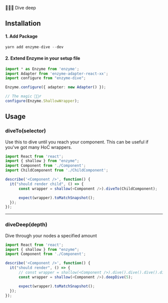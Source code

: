 🏊🏼‍♂ Dive deep️

## Installation

#### 1. Add Package
```typescript
yarn add enzyme-dive --dev
```

#### 2. Extend Enzyme in your setup file
```typescript
import * as Enzyme from 'enzyme';
import Adapter from 'enzyme-adapter-react-xx';
import configure from "enzyme-dive";

Enzyme.configure({ adapter: new Adapter() });

// The magic 🧙🏼‍♂️
configure(Enzyme.ShallowWrapper);
```

## Usage

### diveTo(selector)
Use this to dive until you reach your component. This can be useful if you've got many HoC wrappers.
```typescript
import React from 'react';
import { shallow } from "enzyme";
import Component from './Component';
import ChildComponent from './ChildComponent';

describe('<Component />', function() {
  it("should render child", () => {
      const wrapper = shallow(<Component />).diveTo(ChildComponent);

      expect(wrapper).toMatchSnapshot();
  });
});
```
---
### diveDeep(depth)
Dive through your nodes a specified amount 
```typescript
import React from 'react';
import { shallow } from "enzyme";
import Component from './Component';

describe('<Component />', function() {
  it("should render", () => {
      // const wrapper = shallow(<Component />).dive().dive().dive().dive().dive();
      const wrapper = shallow(<Component />).deepDive(5);

      expect(wrapper).toMatchSnapshot();
  });
});
```
